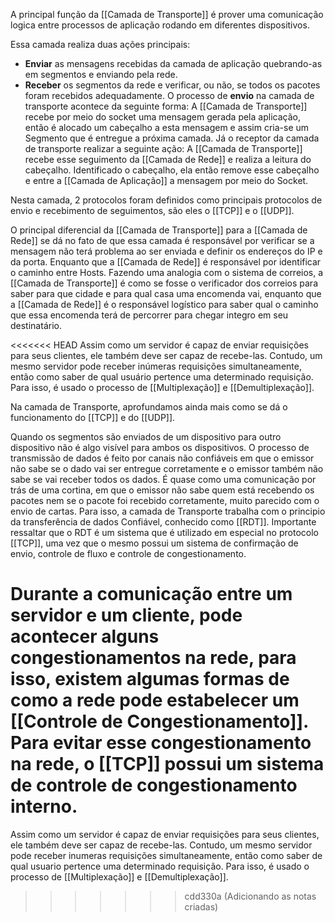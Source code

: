 A principal função da [[Camada de Transporte]] é prover  uma comunicação logica entre processos de aplicação rodando em diferentes dispositivos.

Essa camada realiza duas ações principais:
* **Enviar** as mensagens recebidas da camada de aplicação quebrando-as em segmentos e enviando pela rede.
* **Receber** os segmentos da rede e verificar, ou não, se todos os pacotes foram recebidos adequadamente.
O processo de **envio** na camada de transporte acontece da seguinte forma:
	A [[Camada de Transporte]] recebe por meio do socket uma mensagem gerada pela aplicação, então é alocado um cabeçalho a esta mensagem e assim cria-se um Segmento que é entregue a próxima camada.
Já o receptor da camada de transporte realizar a seguinte ação:
	A [[Camada de Transporte]] recebe esse seguimento da [[Camada de Rede]] e realiza a leitura do cabeçalho. Identificado o cabeçalho, ela então remove esse cabeçalho e entre a [[Camada de Aplicação]] a mensagem por meio do Socket.

Nesta camada, 2 protocolos foram definidos como principais protocolos de envio e recebimento de seguimentos, são eles o [[TCP]] e o [[UDP]].

O principal diferencial da [[Camada de Transporte]] para a [[Camada de Rede]] se dá no fato de que essa camada é responsável por verificar se a mensagem não terá problema ao ser enviada e definir os endereços do IP e da porta. Enquanto que a [[Camada de Rede]] é responsável por identificar o caminho entre Hosts.
Fazendo uma analogia com o sistema de correios, a [[Camada de Transporte]] é como se fosse o verificador dos correios para saber para que cidade e para qual casa uma encomenda vai, enquanto que a [[Camada de Rede]] é o responsável logístico para saber qual o caminho que essa encomenda terá de percorrer para chegar integro em seu destinatário.

<<<<<<< HEAD
Assim como um servidor é capaz de enviar requisições para seus clientes, ele também deve ser capaz de recebe-las. Contudo, um mesmo servidor pode receber inúmeras requisições simultaneamente, então como saber de qual usuário pertence uma determinado requisição. Para isso, é usado o processo de [[Multiplexação]] e [[Demultiplexação]].

Na camada de Transporte, aprofundamos ainda mais como se dá o funcionamento do [[TCP]] e do [[UDP]].

Quando os segmentos são enviados de um dispositivo para outro dispositivo não é algo visível para ambos os dispositivos. O processo de transmissão de dados é feito por canais não confiáveis em que o emissor não sabe se o dado vai ser entregue corretamente e o emissor também não sabe se vai receber todos os dados. É quase como uma comunicação por trás de uma cortina, em que o emissor não sabe quem está recebendo os pacotes nem se o pacote foi recebido corretamente, muito parecido com o envio de cartas. 
Para isso, a camada de Transporte trabalha com o principio da transferência de dados Confiável, conhecido como [[RDT]]. Importante ressaltar que o RDT é um sistema que é utilizado em especial no protocolo [[TCP]], uma vez que o mesmo possui um sistema de confirmação de envio, controle de fluxo e controle de congestionamento.

Durante a comunicação entre um servidor e um cliente, pode acontecer alguns congestionamentos na rede, para isso, existem algumas formas de como a rede pode estabelecer um [[Controle de Congestionamento]]. Para evitar esse congestionamento na rede, o [[TCP]] possui um sistema de controle de congestionamento interno. 
=======
Assim como um servidor é capaz de enviar requisições para seus clientes, ele também deve ser capaz de recebe-las. Contudo, um mesmo servidor pode receber inumeras requisições simultaneamente, então como saber de qual usuario pertence uma determinado requisição. Para isso, é usado o processo de [[Multiplexação]] e [[Demultiplexação]].
>>>>>>> cdd330a (Adicionando as notas criadas)
